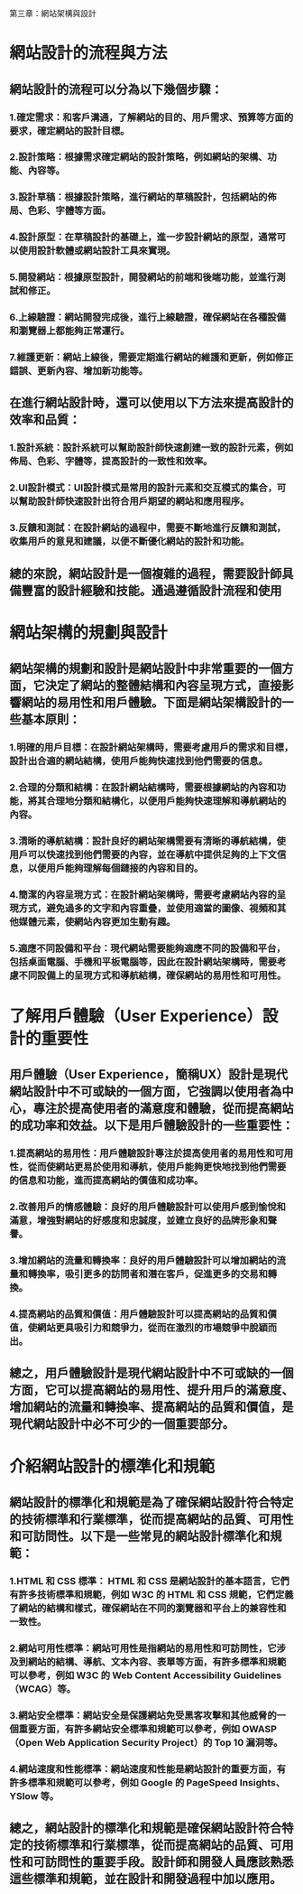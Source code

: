 第三章：網站架構與設計

# 網站設計的流程與方法
## 網站設計的流程可以分為以下幾個步驟：
### 1.確定需求：和客戶溝通，了解網站的目的、用戶需求、預算等方面的要求，確定網站的設計目標。

### 2.設計策略：根據需求確定網站的設計策略，例如網站的架構、功能、內容等。

### 3.設計草稿：根據設計策略，進行網站的草稿設計，包括網站的佈局、色彩、字體等方面。

### 4.設計原型：在草稿設計的基礎上，進一步設計網站的原型，通常可以使用設計軟體或網站設計工具來實現。

### 5.開發網站：根據原型設計，開發網站的前端和後端功能，並進行測試和修正。

### 6.上線驗證：網站開發完成後，進行上線驗證，確保網站在各種設備和瀏覽器上都能夠正常運行。

### 7.維護更新：網站上線後，需要定期進行網站的維護和更新，例如修正錯誤、更新內容、增加新功能等。
## 在進行網站設計時，還可以使用以下方法來提高設計的效率和品質：
### 1.設計系統：設計系統可以幫助設計師快速創建一致的設計元素，例如佈局、色彩、字體等，提高設計的一致性和效率。

### 2.UI設計模式：UI設計模式是常用的設計元素和交互模式的集合，可以幫助設計師快速設計出符合用戶期望的網站和應用程序。

### 3.反饋和測試：在設計網站的過程中，需要不斷地進行反饋和測試，收集用戶的意見和建議，以便不斷優化網站的設計和功能。
## 總的來說，網站設計是一個複雜的過程，需要設計師具備豐富的設計經驗和技能。通過遵循設計流程和使用
# 網站架構的規劃與設計
## 網站架構的規劃和設計是網站設計中非常重要的一個方面，它決定了網站的整體結構和內容呈現方式，直接影響網站的易用性和用戶體驗。下面是網站架構設計的一些基本原則：
### 1.明確的用戶目標：在設計網站架構時，需要考慮用戶的需求和目標，設計出合適的網站結構，使用戶能夠快速找到他們需要的信息。

### 2.合理的分類和結構：在設計網站結構時，需要根據網站的內容和功能，將其合理地分類和結構化，以便用戶能夠快速理解和導航網站的內容。

### 3.清晰的導航結構：設計良好的網站架構需要有清晰的導航結構，使用戶可以快速找到他們需要的內容，並在導航中提供足夠的上下文信息，以便用戶能夠理解每個鏈接的內容和目的。

### 4.簡潔的內容呈現方式：在設計網站架構時，需要考慮網站內容的呈現方式，避免過多的文字和內容重疊，並使用適當的圖像、視頻和其他媒體元素，使網站內容更加生動有趣。

### 5.適應不同設備和平台：現代網站需要能夠適應不同的設備和平台，包括桌面電腦、手機和平板電腦等，因此在設計網站架構時，需要考慮不同設備上的呈現方式和導航結構，確保網站的易用性和可用性。

# 了解用戶體驗（User Experience）設計的重要性
## 用戶體驗（User Experience，簡稱UX）設計是現代網站設計中不可或缺的一個方面，它強調以使用者為中心，專注於提高使用者的滿意度和體驗，從而提高網站的成功率和效益。以下是用戶體驗設計的一些重要性：
### 1.提高網站的易用性：用戶體驗設計專注於提高使用者的易用性和可用性，從而使網站更易於使用和導航，使用戶能夠更快地找到他們需要的信息和功能，進而提高網站的價值和成功率。

### 2.改善用戶的情感體驗：良好的用戶體驗設計可以使用戶感到愉悅和滿意，增強對網站的好感度和忠誠度，並建立良好的品牌形象和聲譽。

### 3.增加網站的流量和轉換率：良好的用戶體驗設計可以增加網站的流量和轉換率，吸引更多的訪問者和潛在客戶，促進更多的交易和轉換。

### 4.提高網站的品質和價值：用戶體驗設計可以提高網站的品質和價值，使網站更具吸引力和競爭力，從而在激烈的市場競爭中脫穎而出。
## 總之，用戶體驗設計是現代網站設計中不可或缺的一個方面，它可以提高網站的易用性、提升用戶的滿意度、增加網站的流量和轉換率、提高網站的品質和價值，是現代網站設計中必不可少的一個重要部分。

# 介紹網站設計的標準化和規範
## 網站設計的標準化和規範是為了確保網站設計符合特定的技術標準和行業標準，從而提高網站的品質、可用性和可訪問性。以下是一些常見的網站設計標準化和規範：
### 1.HTML 和 CSS 標準： HTML 和 CSS 是網站設計的基本語言，它們有許多技術標準和規範，例如 W3C 的 HTML 和 CSS 規範，它們定義了網站的結構和樣式，確保網站在不同的瀏覽器和平台上的兼容性和一致性。

### 2.網站可用性標準：網站可用性是指網站的易用性和可訪問性，它涉及到網站的結構、導航、文本內容、表單等方面，有許多標準和規範可以參考，例如 W3C 的 Web Content Accessibility Guidelines（WCAG）等。

### 3.網站安全標準：網站安全是保護網站免受黑客攻擊和其他威脅的一個重要方面，有許多網站安全標準和規範可以參考，例如 OWASP（Open Web Application Security Project）的 Top 10 漏洞等。

### 4.網站速度和性能標準：網站速度和性能是網站設計的重要方面，有許多標準和規範可以參考，例如 Google 的 PageSpeed Insights、YSlow 等。

## 總之，網站設計的標準化和規範是確保網站設計符合特定的技術標準和行業標準，從而提高網站的品質、可用性和可訪問性的重要手段。設計師和開發人員應該熟悉這些標準和規範，並在設計和開發過程中加以應用。

